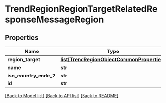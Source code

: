 # TrendRegionRegionTargetRelatedResponseMessageRegion

## Properties
Name | Type | Description | Notes
------------ | ------------- | ------------- | -------------
**region_target** | [**list[TrendRegionObjectCommonProperties]**](TrendRegionObjectCommonProperties.md) |  | [optional] 
**name** | **str** |  | [optional] 
**iso_country_code_2** | **str** |  | [optional] 
**id** | **str** |  | [optional] 

[[Back to Model list]](../README.md#documentation-for-models) [[Back to API list]](../README.md#documentation-for-api-endpoints) [[Back to README]](../README.md)


